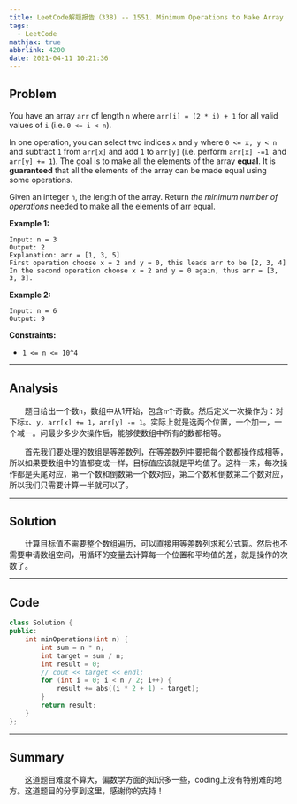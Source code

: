 ```yaml
---
title: LeetCode解题报告（338) -- 1551. Minimum Operations to Make Array Equal
tags:
  - LeetCode
mathjax: true
abbrlink: 4200
date: 2021-04-11 10:21:36
---
```


## Problem

You have an array `arr` of length `n` where `arr[i] = (2 * i) + 1` for all valid values of `i` (i.e. `0 <= i < n`).

In one operation, you can select two indices `x` and `y` where `0 <= x, y < n` and subtract `1` from `arr[x]` and add `1` to `arr[y]` (i.e. perform `arr[x] -=1 `and `arr[y] += 1`). The goal is to make all the elements of the array **equal**. It is **guaranteed** that all the elements of the array can be made equal using some operations.

Given an integer `n`, the length of the array. Return *the minimum number of operations* needed to make all the elements of arr equal.

<!-- more -->

**Example 1:**

```
Input: n = 3
Output: 2
Explanation: arr = [1, 3, 5]
First operation choose x = 2 and y = 0, this leads arr to be [2, 3, 4]
In the second operation choose x = 2 and y = 0 again, thus arr = [3, 3, 3].
```

**Example 2:**

```
Input: n = 6
Output: 9
```

**Constraints:**

- `1 <= n <= 10^4`

------

## Analysis

&emsp;&emsp;题目给出一个数`n`，数组中从1开始，包含`n`个奇数。然后定义一次操作为：对下标`x`、`y`，`arr[x] += 1`，`arr[y] -= 1`。实际上就是选两个位置，一个加一，一个减一。问最少多少次操作后，能够使数组中所有的数都相等。

&emsp;&emsp;首先我们要处理的数组是等差数列，在等差数列中要把每个数都操作成相等，所以如果要数组中的值都变成一样，目标值应该就是平均值了。这样一来，每次操作都是头尾对应，第一个数和倒数第一个数对应，第二个数和倒数第二个数对应，所以我们只需要计算一半就可以了。

------

## Solution

&emsp;&emsp;计算目标值不需要整个数组遍历，可以直接用等差数列求和公式算。然后也不需要申请数组空间，用循环的变量去计算每一个位置和平均值的差，就是操作的次数了。

------

## Code

```c++
class Solution {
public:
    int minOperations(int n) {
        int sum = n * n;
        int target = sum / n;
        int result = 0;
        // cout << target << endl;
        for (int i = 0; i < n / 2; i++) {
            result += abs((i * 2 + 1) - target);
        }
        return result;
    }
};
```

------

## Summary

&emsp;&emsp;这道题目难度不算大，偏数学方面的知识多一些，coding上没有特别难的地方。这道题目的分享到这里，感谢你的支持！
